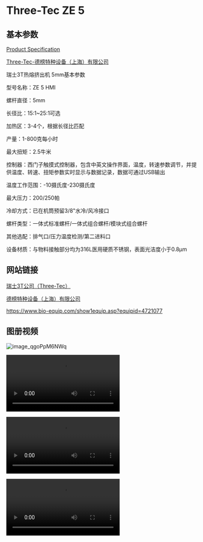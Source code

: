 # Three-Tec ZE 5

## 基本参数

[Product Specification](https://www.wolai.com/wDG3tqbeti6jjyWKPFiLNE "Product Specification")

[Three-Tec-德榜特种设备（上海）有限公司](https://www.wolai.com/c3UYwkT9GcrUti1yN2DVNS "Three-Tec-德榜特种设备（上海）有限公司")

瑞士3T热熔挤出机 5mm基本参数

型号名称：ZE 5 HMI

螺杆直径：5mm

长径比：15:1\~25:1可选

加热区：3-4个，根据长径比匹配

产量：1-800克每小时

最大扭矩：2.5牛米

控制器：西门子触摸式控制器，包含中英文操作界面，温度，转速参数调节，并提供温度、转速、扭矩参数实时显示与数据记录，数据可通过USB输出

温度工作范围：-10摄氏度-230摄氏度

最大压力：200/250帕

冷却方式：已在机筒预留3/8"水冷/风冷接口

螺杆类型：一体式标准螺杆/一体式组合螺杆/模块式组合螺杆

其他选配：排气口/压力温度检测/第二进料口

设备材质：与物料接触部分均为316L医用硬质不锈钢，表面光洁度小于0.8μm

## 网站链接

[瑞士3T公司（Three-Tec）](https://www.wolai.com/cqRgmUuSYf5wjGVM5pSZUA "瑞士3T公司（Three-Tec）")

[德榜特种设备（上海）有限公司](https://www.wolai.com/qstRCigAnWx1QNN64T2eW2 "德榜特种设备（上海）有限公司")

<https://www.bio-equip.com/show1equip.asp?equipid=4721077>

## 图册视频


![image_qgoPpM6NWq](D:\work\微型螺杆挤出机\Three-Tec_ZE-5\image_qgoPpM6NWq.png)

![Three Tec Lab Extrusion Line_5ILdkdHyS-](D:\work\微型螺杆挤出机\Three-Tec_ZE-5\Three%20Tec%20Lab%20Extrusion%20Line_5ILdkdHyS-.mp4)

![平行双螺杆挤出机 - ZE 5 - 50 HMI - Three-Tec GmbH - 复合材料 _](file:///D:\work\微型螺杆挤出机\Three-Tec_ZE-5\平行双螺杆挤出机%20-%20ZE%205%20-%2050%20HMI%20-%20Three-Tec%20GmbH%20-%20复合材料%20_.mp4)

![fcf2f7675a7d8d203cbb2411ed88d3f4__f0Z0KMSvS](file:///D:\work\微型螺杆挤出机\Three-Tec_ZE-5\fcf2f7675a7d8d203cbb2411ed88d3f4__f0Z0KMSvS.mp4)
